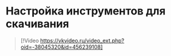 # Настройка инструментов для скачивания

> [!Video https://vkvideo.ru/video_ext.php?oid=-38045320&id=456239108]
